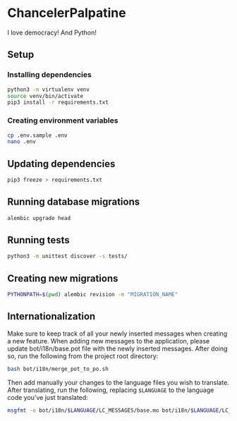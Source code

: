 # ChancelerPalpatine

I love democracy! And Python!

## Setup

### Installing dependencies

```bash
python3 -m virtualenv venv
source venv/bin/activate
pip3 install -r requirements.txt
```

### Creating environment variables

```bash
cp .env.sample .env
nano .env
```

## Updating dependencies

```bash
pip3 freeze > requirements.txt
```

## Running database migrations

```bash
alembic upgrade head
```

## Running tests

```bash
python3 -m unittest discover -s tests/
```

## Creating new migrations

```bash
PYTHONPATH=$(pwd) alembic revision -m "MIGRATION_NAME"
```

## Internationalization

Make sure to keep track of all your newly inserted messages when creating a new feature.
When adding new messages to the application, please update bot/i18n/base.pot file with the
newly inserted messages. After doing so, run the following from the project root directory:

```bash
bash bot/i18n/merge_pot_to_po.sh
```

Then add manually your changes to the language files you wish to translate. After translating, 
run the following, replacing `$LANGUAGE` to the language code you've just translated:

```bash
msgfmt -o bot/i18n/$LANGUAGE/LC_MESSAGES/base.mo bot/i18n/$LANGUAGE/LC_MESSAGES/base.po
```

